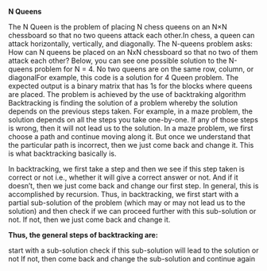 **N Queens**

The N Queen is the problem of placing N chess queens on an N×N chessboard so that no two queens attack each other.In chess, a queen can attack horizontally, vertically, and diagonally. The N-queens problem asks: How can N queens be placed on an NxN chessboard so that no two of them attack each other? Below, you can see one possible solution to the N-queens problem for N = 4. No two queens are on the same row, column, or diagonalFor example, this code is a solution for 4 Queen problem. The expected output is a binary matrix that has 1s for the blocks where queens are placed. The problem is achieved by the use of backtraking algorithm
Backtracking is finding the solution of a problem whereby the solution depends on the previous steps taken. For example, in a maze problem, the solution depends on all the steps you take one-by-one. If any of those steps is wrong, then it will not lead us to the solution. In a maze problem, we first choose a path and continue moving along it. But once we understand that the particular path is incorrect, then we just come back and change it. This is what backtracking basically is.

In backtracking, we first take a step and then we see if this step taken is correct or not i.e., whether it will give a correct answer or not. And if it doesn’t, then we just come back and change our first step. In general, this is accomplished by recursion. Thus, in backtracking, we first start with a partial sub-solution of the problem (which may or may not lead us to the solution) and then check if we can proceed further with this sub-solution or not. If not, then we just come back and change it.

**Thus, the general steps of backtracking are:**

start with a sub-solution
check if this sub-solution will lead to the solution or not
If not, then come back and change the sub-solution and continue again
